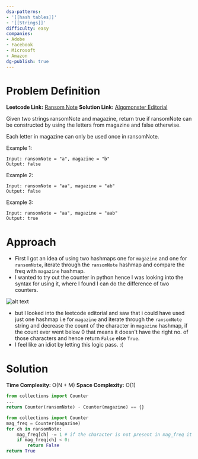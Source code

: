 ```yaml
---
dsa-patterns: 
- '[[hash tables]]'
- '[[Strings]]'
difficulty: easy
companies: 
- Adobe
- Facebook
- Microsoft
- Amazon
dg-publish: true
---
```

# Problem Definition

**Leetcode Link:** [Ransom Note](https://leetcode.com/problems/ransom-note/description/)
**Solution Link:** [Algomonster Editorial](https://algo.monster/liteproblems/383)

Given two strings ransomNote and magazine, return true if ransomNote can be constructed by using the letters from magazine and false otherwise.

Each letter in magazine can only be used once in ransomNote.

Example 1:
```
Input: ransomNote = "a", magazine = "b"
Output: false
```

Example 2:
```
Input: ransomNote = "aa", magazine = "ab"
Output: false
```

Example 3:
```
Input: ransomNote = "aa", magazine = "aab"
Output: true
```

# Approach

- First I got an idea of using two hashmaps one for `magazine` and one for `ransomNote`, iterate through the `ransomNote` hashmap and compare the freq with `magazine` hashmap.
- I wanted to try out the counter in python hence I was looking into the syntax for using it, where I found I can do the difference of two counters.

![alt text](DSA-Problems/Arrays%20Strings/Easy/image.png)

- but I looked into the leetcode editorial and saw that i could have used just one hashmap i.e for `magazine` and iterate through the `ransomNote` string and decrease the count of the character in `magazine` hashmap, if the count ever went below 0 that means it doesn't have the right no. of those characters and hence return `False` else `True`.
- I feel like an idiot by letting this logic pass. :(

# Solution

**Time Complexity:** O(N + M)
**Space Complexity:** O(1)

```python
from collections import Counter
...
return Counter(ransomNote) - Counter(magazine) == {}
```

```python
from collections import Counter
mag_freq = Counter(magazine)
for ch in ransomNote:
    mag_freq[ch] -= 1 # if the character is not present in mag_freq it will automatically become -1
    if mag_freq[ch] < 0:
        return False
return True
```

